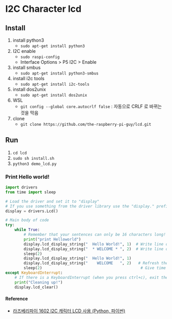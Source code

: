 # I2C Character lcd

## Install

1. install python3
   * `sudo apt-get install python3`
2. I2C enable
   * `sudo raspi-config`
   * Interface Options > P5 I2C > Enable
3. install smbus
   * `sudo apt-get install python3-smbus`
4. install i2c tools
   * `sudo apt-get install i2c-tools`
5. install dos2unix
   * `sudo apt-get install dos2unix`
6. WSL
   * `git config --global core.autocrlf false` : 자동으로 CRLF 로 바뀌는 것을 막음
7. clone
   * `git clone https://github.com/the-raspberry-pi-guy/lcd.git`

## Run

1. `cd lcd`
2. `sudo sh install.sh`
3. `python3 demo_lcd.py`

### Print Hello world!

```python
import drivers
from time import sleep

# Load the driver and set it to "display"
# If you use something from the driver library use the "display." prefix first
display = drivers.Lcd()

# Main body of code
try:
    while True:
        # Remember that your sentences can only be 16 characters long!
        print("print Helloworld")
        display.lcd_display_string("  Hello World!", 1)  # Write line of text to first line of display
        display.lcd_display_string("  * WELCOME * ", 2)  # Write line of text to second line of display
        sleep(2)                         
        display.lcd_display_string("  Hello World!", 1)                  # Give time for the message to be read
        display.lcd_display_string("    WELCOME   ", 2)   # Refresh the first line of display with a different message
        sleep(2)                                           # Give time for the message to be read                                          # Give time for the message to be read
except KeyboardInterrupt:
    # If there is a KeyboardInterrupt (when you press ctrl+c), exit the program and cleanup
    print("Cleaning up!")
    display.lcd_clear()
```

#### Reference

* [라즈베리파이 1602 I2C 캐릭터 LCD 사용 (Python, 파이썬)](https://velog.io/@dogakday/%EB%9D%BC%EC%A6%88%EB%B2%A0%EB%A6%AC%ED%8C%8C%EC%9D%B4-1602-I2C-%EC%BA%90%EB%A6%AD%ED%84%B0-LCE-%EC%82%AC%EC%9A%A9-Python-%ED%8C%8C%EC%9D%B4%EC%8D%AC)
